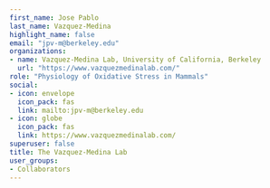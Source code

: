 ```yaml
---
first_name: Jose Pablo
last_name: Vazquez-Medina
highlight_name: false
email: "jpv-m@berkeley.edu"
organizations:
- name: Vazquez-Medina Lab, University of California, Berkeley
  url: "https://www.vazquezmedinalab.com/"
role: "Physiology of Oxidative Stress in Mammals"
social:
- icon: envelope
  icon_pack: fas
  link: mailto:jpv-m@berkeley.edu
- icon: globe
  icon_pack: fas
  link: https://www.vazquezmedinalab.com/
superuser: false
title: The Vazquez-Medina Lab
user_groups:
- Collaborators
---
```

